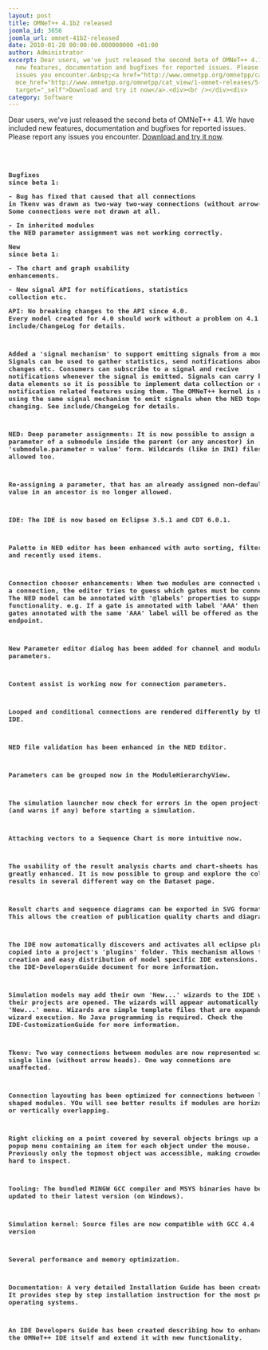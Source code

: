 ```yaml
---
layout: post
title: OMNeT++ 4.1b2 released
joomla_id: 3656
joomla_url: omnet-41b2-released
date: 2010-01-28 00:00:00.000000000 +01:00
author: Administrator
excerpt: Dear users, we've just released the second beta of OMNeT++ 4.1. We have included
  new features, documentation and bugfixes for reported issues. Please report any
  issues you encounter.&nbsp;<a href="http://www.omnetpp.org/omnetpp/cat_view/1-omnet-releases/5-test-versions"
  mce_href="http://www.omnetpp.org/omnetpp/cat_view/1-omnet-releases/5-test-versions"
  target="_self">Download and try it now</a>.<div><br /></div><div>
category: Software
---
```

Dear users, we've just released the second beta of OMNeT++ 4.1. We have included new features, documentation and bugfixes for reported issues. Please report any issues you encounter.&nbsp;<a href="http://www.omnetpp.org/omnetpp/cat_view/1-omnet-releases/5-test-versions" mce_href="http://www.omnetpp.org/omnetpp/cat_view/1-omnet-releases/5-test-versions" target="_self">Download and try it now</a>.<div><br /></div><div><h2><span style="color: rgb(34, 34, 34); font-size: small; "><span class="Apple-style-span" style="font-size: 13px;" mce_style="font-size: 13px;"><span style="color: rgb(51, 51, 51); font-size: medium; "><span class="Apple-style-span" style="font-size: 14px;" mce_style="font-size: 14px;"><p><span style="color: rgb(51, 51, 51); font-size: medium; "></span></p><span style="color: rgb(51, 51, 51); font-size: medium; "><pre>Bugfixes since beta 1:</pre><pre>- Bug has fixed that caused that all connections in Tkenv was drawn as two-way
   two-way connections (without arrow-heads). Some connections were not drawn at all.</pre><pre>- In inherited modules the NED parameter assignment was not working correctly.</pre><pre>New since beta 1:</pre><pre>- The chart and graph usability enhancements.</pre><pre>- New signal API for notifications, statistics collection etc.</pre><pre>API:
  No breaking changes to the API since 4.0. Every model created for 4.0 
  should work without a problem on 4.1. See include/ChangeLog for details.

  Added a 'signal mechanism' to support emitting signals from a model. Signals 
  can be used to gather statistics, send notifications about model changes etc.
  Consumers can subscribe to a signal and recive notifications whenever the 
  signal is emitted. Signals can carry basic data elements so it is possible 
  to implement data collection or other notification related features using them.
  The OMNeT++ kernel is now using the same signal mechanism to emit signals when
  the NED topology is changing. See include/ChangeLog for details.

NED:
  Deep parameter assignments: It is now possible to assign a parameter of a 
  submodule inside the parent (or any ancestor) in 'submodule.parameter = value' form.
  Wildcards (like in INI) files are allowed too.

  Re-assigning a parameter, that has an already assigned non-default value
  in an ancestor is no longer allowed.

IDE:
  The IDE is now based on Eclipse 3.5.1 and CDT 6.0.1.

  Palette in NED editor has been enhanced with auto sorting, filtering and
  recently used items.

  Connection chooser enhancements: When two modules are connected with a
  connection, the editor tries to guess which gates must be connected.
  The NED model can be annotated with '@labels' properties to support this
  functionality. e.g. If a gate is annotated with label 'AAA' then only 
  gates annotated with the same 'AAA' label will be offered as the other 
  endpoint.

  New Parameter editor dialog has been added for channel and module
  parameters.

  Content assist is working now for connection parameters.

  Looped and conditional connections are rendered differently by the IDE.

  NED file validation has been enhanced in the NED Editor.

  Parameters can be grouped now in the ModuleHierarchyView.

  The simulation launcher now check for errors in the open project(s) 
  (and warns if any) before starting a simulation.

  Attaching vectors to a Sequence Chart is more intuitive now.

  The usability of the result analysis charts and chart-sheets has been 
  greatly enhanced. It is now possible to group and explore the collected 
  results in several different way on the Dataset page.

  Result charts and sequence diagrams can be exported in SVG format. This
  allows the creation of publication quality charts and diagrams.

  The IDE now automatically discovers and activates all eclipse plugins copied
  into a project's 'plugins' folder. This mechanism allows the creation and
  easy distribution of model specific IDE extensions. Check the IDE-DevelopersGuide
  document for more information.

  Simulation models may add their own 'New...' wizards to the IDE when their
  projects are opened. The wizards will appear automatically in the 'New...' menu.
  Wizards are simple template files that are expanded on wizard execution.
  No Java programming is required. Check the IDE-CustomizationGuide for
  more information.

Tkenv:
  Two way connections between modules are now represented with a single line 
  (without arrow heads). One way connetions are unaffected.

  Connection layouting has been optimized for connections between long shaped 
  modules. YOu will see better results if modules are horizontally or vertically
  overlapping.

  Right clicking on a point covered by several objects brings up a popup menu 
  containing an item for each object under the mouse. Previously only the 
  topmost object was accessible, making crowded areas hard to inspect.

Tooling:
  The bundled MINGW GCC compiler and MSYS binaries have been updated
  to their latest version (on Windows).

Simulation kernel:
  Source files are now compatible with GCC 4.4 version

  Several performance and memory optimization.

Documentation:
  A very detailed Installation Guide has been created. It provides step by
  step installation instruction for the most popular operating systems.

  An IDE Developers Guide has been created describing how to enhance the 
  OMNeT++ IDE itself and extend it with new functionality.


</pre></span><p><br /></p></span></span></span></span></h2></div>
